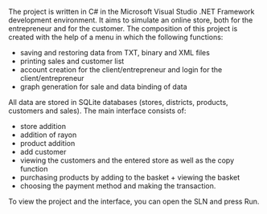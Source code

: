 The project is written in C# in the Microsoft Visual Studio .NET Framework development environment.
It aims to simulate an online store, both for the entrepreneur and for the customer.
The composition of this project is created with the help of a menu in which the following functions:
  - saving and restoring data from TXT, binary and XML files
  - printing sales and customer list
  - account creation for the client/entrepreneur and login for the client/entrepreneur
  - graph generation for sale and data binding of data

All data are stored in SQLite databases (stores, districts, products, customers and sales).
The main interface consists of:
   - store addition
   - addition of rayon
   - product addition
   - add customer
   - viewing the customers and the entered store as well as the copy function
   - purchasing products by adding to the basket + viewing the basket
   - choosing the payment method and making the transaction.
     
To view the project and the interface, you can open the SLN and press Run.
